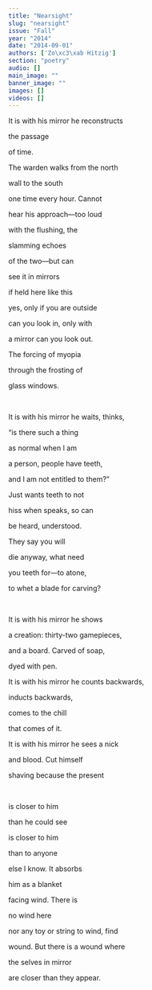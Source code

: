 ```yaml
---
title: "Nearsight"
slug: "nearsight"
issue: "Fall"
year: "2014"
date: "2014-09-01"
authors: ['Zo\xc3\xab Hitzig']
section: "poetry"
audio: []
main_image: ""
banner_image: ""
images: []
videos: []
---
```

It is with his mirror he reconstructs 

the passage

of time. 

The warden walks from the north

wall to the south

one time every hour. Cannot

hear his approach—too loud

with the flushing, the

slamming echoes 

of the two—but can

see it in mirrors

if held here like this

yes, only if you are outside 

can you look in, only with 

a mirror can you look out.

The forcing of myopia 

through the frosting of 

glass windows.

 

It is with his mirror he waits, thinks,

“is there such a thing

 as normal when I am 

a person, people have teeth,

and I am not entitled to them?”

 Just wants teeth to not 

 hiss when speaks, so can

be heard, understood.

They say you will

 die anyway, what need 

 you teeth for—to atone,

to whet a blade for carving?

 

It is with his mirror he shows  

a creation: thirty-two gamepieces,

and a board. Carved of soap,

dyed with pen. 

It is with his mirror he counts backwards,

 inducts backwards,

 comes to the chill

 that comes of it.

It is with his mirror he sees a nick 

 and blood. Cut himself

shaving because the present 

 

 is closer to him

than he could see

is closer to him

than to anyone

else I know. It absorbs 

him as a blanket 

facing wind. There is 

no wind here 

nor any toy or string to wind, find

wound. But there is a wound where 

the selves in mirror

are closer than they appear.

 

